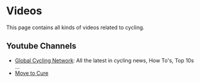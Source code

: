 # Videos

This page contains all kinds of videos related to cycling.

## Youtube Channels

* [Global Cycling Network](https://www.youtube.com/user/globalcyclingnetwork): All the latest in cycling news, How To's, Top 10s ...
* [Move to Cure](https://www.youtube.com/playlist?list=PLjiOm7HwkRY2RLrTpvenRW5rTNiqRe3Z3)
